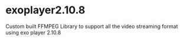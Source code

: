 # exoplayer2.10.8
Custom built FFMPEG Library to support all the video streaming format using exo player 2.10.8
